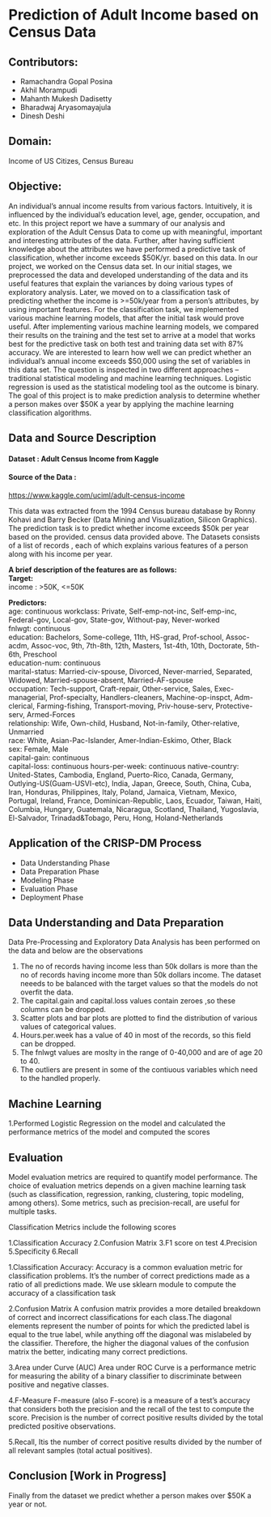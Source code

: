 # Prediction of Adult Income based on Census Data

## Contributors:
- Ramachandra Gopal Posina
- Akhil Morampudi
- Mahanth Mukesh Dadisetty
- Bharadwaj Aryasomayajula
- Dinesh Deshi

## Domain:
Income of US Citizes, Census Bureau
  
## Objective:
An individual’s annual income results from various factors. Intuitively, it is influenced by the individual’s education level, age, gender, occupation, and etc. In this project report we have a summary of our analysis and exploration of the Adult Census Data to come up with meaningful, important and interesting attributes of the data. Further, after having sufficient knowledge about the attributes we have performed a predictive task of classification, whether income exceeds $50K/yr. based on this data. In our project, we worked on the Census data set. In our initial stages, we preprocessed the data and developed understanding of the data and its useful features that explain the variances by doing various types of exploratory analysis. Later, we moved on to a classification task of predicting whether the income is >=50k/year from a person’s attributes, by using important features. For the classification task, we implemented various machine learning models, that after the initial task would prove useful. After implementing various machine learning models, we compared their results on the training and the test set to arrive at a model that works best for the predictive task on both test and training data set with 87% accuracy. We are interested to learn how well we can predict whether an individual’s annual income exceeds $50,000 using the set of variables in this data set. The question is inspected in two different approaches – traditional statistical modeling and machine learning techniques. Logistic regression is used as the statistical modeling tool as the outcome is binary. The goal of this project is to make prediction analysis to determine whether a person makes over $50K a year by applying the machine learning classification algorithms.

## Data and Source Description
#### Dataset : Adult Census Income from Kaggle
#### Source of the Data :  
https://www.kaggle.com/uciml/adult-census-income

This data was extracted from the 1994 Census bureau database by Ronny Kohavi and Barry Becker (Data Mining and Visualization, Silicon Graphics). The prediction task is to predict whether income exceeds $50k per year based on the provided. census data provided above. The Datasets consists of a list of records , each of which explains various features of a person along with his income per year. 

<b>A brief description of the features are as follows:</b>  
<b>Target:</b>  
income : >50K, <=50K  
  
<b>Predictors:</b>  
age: continuous
workclass: Private, Self-emp-not-inc, Self-emp-inc, Federal-gov, Local-gov, State-gov, Without-pay, Never-worked  
fnlwgt: continuous  
education: Bachelors, Some-college, 11th, HS-grad, Prof-school, Assoc-acdm, Assoc-voc, 9th, 7th-8th, 12th, Masters, 1st-4th, 10th, Doctorate, 5th-6th, Preschool  
education-num: continuous  
marital-status: Married-civ-spouse, Divorced, Never-married, Separated, Widowed, Married-spouse-absent, Married-AF-spouse  
occupation: Tech-support, Craft-repair, Other-service, Sales, Exec-managerial, Prof-specialty, Handlers-cleaners, Machine-op-inspct, Adm-clerical, Farming-fishing, Transport-moving, Priv-house-serv, Protective-serv, Armed-Forces  
relationship: Wife, Own-child, Husband, Not-in-family, Other-relative, Unmarried  
race: White, Asian-Pac-Islander, Amer-Indian-Eskimo, Other, Black  
sex: Female, Male  
capital-gain: continuous  
capital-loss: continuous
hours-per-week: continuous
native-country: United-States, Cambodia, England, Puerto-Rico, Canada, Germany, Outlying-US(Guam-USVI-etc), India, Japan, Greece, South, China, Cuba, Iran, Honduras, Philippines, Italy, Poland, Jamaica, Vietnam, Mexico, Portugal, Ireland, France, Dominican-Republic, Laos, Ecuador, Taiwan, Haiti, Columbia, Hungary, Guatemala, Nicaragua, Scotland, Thailand, Yugoslavia, El-Salvador, Trinadad&Tobago, Peru, Hong, Holand-Netherlands  
  
## Application of the CRISP-DM Process
   - Data Understanding Phase
   - Data Preparation Phase
   - Modeling Phase
   - Evaluation Phase
   - Deployment Phase

## Data Understanding and Data Preparation

Data Pre-Processing and Exploratory Data Analysis has been performed on the data and below are the observations

1. The no of records having income less than 50k dollars is more than the no of records having income more than 50k dollars income. The dataset neeeds to be balanced with the target values so that the models do not overfit the data.
2. The capital.gain and capital.loss values contain zeroes ,so these columns can be dropped.  
3. Scatter plots and bar plots are plotted to find the distribution of various values of categorical values.  
4. Hours.per.week has a value of 40 in most of the records, so this field can be dropped.
5. The fnlwgt values are moslty in the range of 0-40,000 and are of age 20 to 40.
6. The outliers are present in some of the contiuous variables which need to the handled properly.
    
    
## Machine Learning

  1.Performed Logistic Regression on the model and calculated the performance metrics of the model and computed the scores  
    
## Evaluation

Model evaluation metrics are required to quantify model performance. The choice of evaluation metrics depends on a given machine learning task (such as classification, regression, ranking, clustering, topic modeling, among others). Some metrics, such as precision-recall, are useful for multiple tasks. 

Classification Metrics include the following scores

1.Classification Accuracy
2.Confusion Matrix
3.F1 score on test 
4.Precision
5.Specificity 
6.Recall 

1.Classification Accuracy:
Accuracy is a common evaluation metric for classification problems. It’s the number of correct predictions made as a ratio of all predictions made. We use sklearn module to compute the accuracy of a classification task

2.Confusion Matrix
A confusion matrix provides a more detailed breakdown of correct and incorrect classifications for each class.The diagonal elements represent the number of points for which the predicted label is equal to the true label, while anything off the diagonal was mislabeled by the classifier. Therefore, the higher the diagonal values of the confusion matrix the better, indicating many correct predictions.

3.Area under Curve (AUC)
Area under ROC Curve is a performance metric for measuring the ability of a binary classifier to discriminate between positive and negative classes.

4.F-Measure
F-measure (also F-score) is a measure of a test’s accuracy that considers both the precision and the recall of the test to compute the score. Precision is the number of correct positive results divided by the total predicted positive observations.

5.Recall, 
Itis the number of correct positive results divided by the number of all relevant samples (total actual positives).

## Conclusion [Work in Progress]
Finally from the dataset we predict whether a person makes over $50K a year or not.
